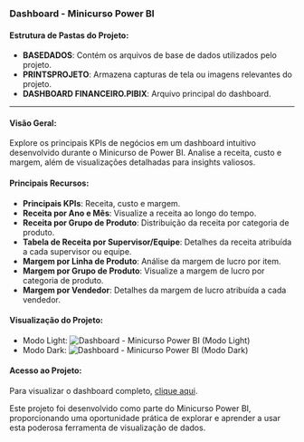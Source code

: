 ### Dashboard - Minicurso Power BI

#### Estrutura de Pastas do Projeto:

- **BASEDADOS**: Contém os arquivos de base de dados utilizados pelo projeto.
- **PRINTSPROJETO**: Armazena capturas de tela ou imagens relevantes do projeto.
- **DASHBOARD FINANCEIRO.PIBIX**: Arquivo principal do dashboard.

---
#### Visão Geral:

Explore os principais KPIs de negócios em um dashboard intuitivo desenvolvido durante o Minicurso de Power BI. Analise a receita, custo e margem, além de visualizações detalhadas para insights valiosos.

#### Principais Recursos:

- **Principais KPIs**: Receita, custo e margem.
- **Receita por Ano e Mês**: Visualize a receita ao longo do tempo.
- **Receita por Grupo de Produto**: Distribuição da receita por categoria de produto.
- **Tabela de Receita por Supervisor/Equipe**: Detalhes da receita atribuída a cada supervisor ou equipe.
- **Margem por Linha de Produto**: Análise da margem de lucro por item.
- **Margem por Grupo de Produto**: Visualize a margem de lucro por categoria de produto.
- **Margem por Vendedor**: Detalhes da margem de lucro atribuída a cada vendedor.

#### Visualização do Projeto:

- Modo Light: ![Dashboard - Minicurso Power BI (Modo Light)](https://vinicius.startz.space/wp-content/uploads/2024/04/DASHBOARD-MINICURSO-BI-2.png)
- Modo Dark: ![Dashboard - Minicurso Power BI (Modo Dark)](https://vinicius.startz.space/wp-content/uploads/2024/04/DASHBOARD-MINICURSO-BI-2-1.png)

#### Acesso ao Projeto:

Para visualizar o dashboard completo, [clique aqui](https://app.powerbi.com/view?r=eyJrIjoiNWYzMzBlMWItNzRlYi00MTMxLWFhZTktZDA5M2MyM2NmOWY5IiwidCI6IjhkODdkMGZhLWE4NDktNGNkYi1iZTIxLTk1YzY3ZjU3ZGZmYyJ9).

Este projeto foi desenvolvido como parte do Minicurso Power BI, proporcionando uma oportunidade prática de explorar e aprender a usar esta poderosa ferramenta de visualização de dados.
